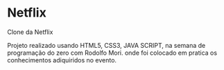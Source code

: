 # Netflix
 Clone da Netflix


Projeto realizado usando HTML5, CSS3, JAVA SCRIPT, na semana de programação do zero com Rodolfo Mori.
onde foi colocado em pratica os conhecimentos adiquiridos no evento.

